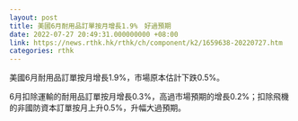 ```yaml
---
layout: post
title: 美國6月耐用品訂單按月增長1.9%　好過預期
date: 2022-07-27 20:49:31.000000000 +08:00
link: https://news.rthk.hk/rthk/ch/component/k2/1659638-20220727.htm
categories: rthk
---
```


美國6月耐用品訂單按月增長1.9%，市場原本估計下跌0.5%。

6月扣除運輸的耐用品訂單按月增長0.3%，高過市場預期的增長0.2%；扣除飛機的非國防資本訂單按月上升0.5%，升幅大過預期。
